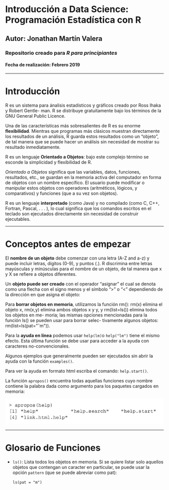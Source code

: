 # Introducción a Data Science: Programación Estadística con R
## Autor: Jonathan Martín Valera
### Repositorio creado para *R para principiantes*
#### Fecha de realización: Febrero 2019

---

# Introducción

R es un sistema para ánalisis estadı́sticos y gráficos creado por Ross Ihaka y Robert Gentle-
man. R se distribuye gratuitamente bajo los términos de la GNU General Public Licence.

Una de las caracterı́sticas más sobresalientes de R es su enorme **flexibilidad**.
Mientras que programas más clásicos muestran directamente los resultados de un análisis,
R guarda estos resultados como un “objeto”, de tal manera que se puede hacer un análisis sin necesidad de mostrar su resultado inmediatamente.

R es un lenguaje **Orientado a Objetos**: bajo este complejo término se esconde la simplicidad
y flexibilidad de R.

*Orientado a Objetos* significa que las variables, datos, funciones, resultados, etc., se guardan
en la memoria activa del computador en forma de objetos con un nombre especı́fico. El usuario
puede modificar o manipular estos objetos con operadores (aritméticos, lógicos, y comparativos)
y funciones (que a su vez son objetos).

R es un lenguaje **interpretado** (como Java) y no compilado (como C,
C++, Fortran, Pascal, . . . ), lo cual significa que los comandos escritos en el teclado son ejecutados
directamente sin necesidad de construir ejecutables.

---

# Conceptos antes de empezar

El **nombre de un objeto** debe comenzar con una letra (A-Z and a-z) y puede incluir letras,
dı́gitos (0-9), y puntos (.). R discrimina entre letras mayúsculas y minúsculas para el nombre de
un objeto, de tal manera que x y X se refiere a objetos diferentes.

Un **objeto puede ser creado** con el operador “asignar” el cual se denota como una flecha con
el signo menos y el sı́mbolo “>” o “<” dependiendo de la dirección en que asigna el objeto:

Para **borrar objetos en memoria**, utilizamos la función rm(): rm(x) elimina el objeto x,
rm(x,y) elimina ambos objetos x y y, y rm(list=ls()) elimina todos los objetos en me-
moria; las mismas opciones mencionadas para la función ls() se pueden usar para borrar selec-
tivamente algunos objetos: rm(list=ls(pat="ˆm")).

Para la **ayuda en línea** podemos usar `help(lm)`o
`help("lm")` tiene el mismo efecto. Esta última función se debe usar para acceder a la ayuda con caracteres no-convencionales.

Algunos ejemplos que generalmente pueden ser ejecutados sin abrir la ayuda con la función `examples()`.

Para ver la ayuda en formato html escriba el comando: `help.start()`.

La función `apropos()` encuentra todas aquellas funciones cuyo nombre contiene la palabra dada como argumento para los paquetes cargados en memoria:

![img](https://raw.githubusercontent.com/jmv74211/R/master/images/1.png)

---

# Glosario de Funciones

- `ls()`: Lista todos los objetos en memoria. Si se
quiere listar solo aquellos objetos que contengan un caracter en particular, se puede usar la opción
`pattern` (que se puede abreviar como pat):

      ls(pat = "m")
